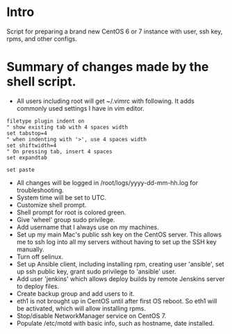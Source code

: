 # Intro
Script for preparing a brand new CentOS 6 or 7 instance with user, ssh key, rpms, and other configs.

# Summary of changes made by the shell script.
* All users including root will get ~/.vimrc with following. It adds commonly used settings I have in vim editor.
```
filetype plugin indent on
" show existing tab with 4 spaces width
set tabstop=4
" when indenting with '>', use 4 spaces width
set shiftwidth=4
" On pressing tab, insert 4 spaces
set expandtab

set paste
```
* All changes will be logged in /root/logs/yyyy-dd-mm-hh.log for troubleshooting.
* System time will be set to UTC.
* Customize shell prompt.
* Shell prompt for root is colored green.
* Give 'wheel' group sudo privilege.
* Add username that I always use on my machines.
* Set up my main Mac's public ssh key on the CentOS server. This allows me to ssh log into all my servers without having to set up the SSH key manually.
* Turn off selinux.
* Set up Ansible client, including installing rpm, creating user 'ansible', set up ssh public key, grant sudo privilege to 'ansible' user.
* Add user 'jenkins' which allows deploy builds by remote Jenskins server to deploy files.
* Create backup group and add users to it.
* eth1 is not brought up in CentOS until after first OS reboot. So eth1 will be activated, which will allow installing rpms.
* Stop/disable NetworkManager service on CentOS 7.
* Populate /etc/motd with basic info, such as hostname, date installed.

